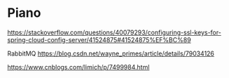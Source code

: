 # Piano
https://stackoverflow.com/questions/40079293/configuring-ssl-keys-for-spring-cloud-config-server/41524875#41524875%EF%BC%89


RabbitMQ
https://blog.csdn.net/wayne_primes/article/details/79034126

https://www.cnblogs.com/limich/p/7499984.html
